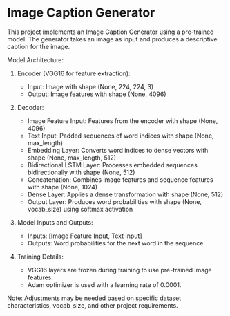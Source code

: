 # Image Caption Generator

This project implements an Image Caption Generator using a pre-trained model. The generator takes an image as input and produces a descriptive caption for the image.

Model Architecture:

1. Encoder (VGG16 for feature extraction):
   - Input: Image with shape (None, 224, 224, 3)
   - Output: Image features with shape (None, 4096)

2. Decoder:
   - Image Feature Input: Features from the encoder with shape (None, 4096)
   - Text Input: Padded sequences of word indices with shape (None, max_length)
   - Embedding Layer: Converts word indices to dense vectors with shape (None, max_length, 512)
   - Bidirectional LSTM Layer: Processes embedded sequences bidirectionally with shape (None, 512)
   - Concatenation: Combines image features and sequence features with shape (None, 1024)
   - Dense Layer: Applies a dense transformation with shape (None, 512)
   - Output Layer: Produces word probabilities with shape (None, vocab_size) using softmax activation

3. Model Inputs and Outputs:
   - Inputs: [Image Feature Input, Text Input]
   - Outputs: Word probabilities for the next word in the sequence

4. Training Details:
   - VGG16 layers are frozen during training to use pre-trained image features.
   - Adam optimizer is used with a learning rate of 0.0001.

Note: Adjustments may be needed based on specific dataset characteristics, vocab_size, and other project requirements.
